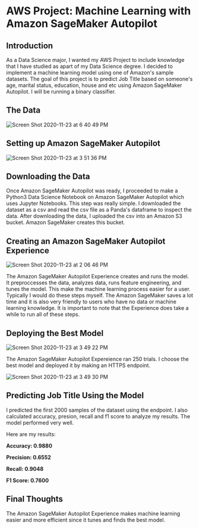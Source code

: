# AWS Project: Machine Learning with Amazon SageMaker Autopilot

## Introduction
As a Data Science major, I wanted my AWS Project to include knowledge that I have studied as apart of my Data Science degree. I decided to implement a machine learning model using one of Amazon's sample datasets. The goal of this project is to predict Job Title based on someone's age, marital status, education, house and etc using Amazon SageMaker Autopilot. I will be running a binary classifier.

## The Data

![Screen Shot 2020-11-23 at 6 40 49 PM](https://user-images.githubusercontent.com/38742519/100039715-a926ee80-2dba-11eb-9c8e-71676e535458.png)

## Setting up Amazon SageMaker Autopilot

![Screen Shot 2020-11-23 at 3 51 36 PM](https://user-images.githubusercontent.com/38742519/100040251-bf817a00-2dbb-11eb-9a9b-0230e28eeb5b.png)

## Downloading the Data

Once Amazon SageMaker Autopilot was ready, I proceeded to make a Python3 Data Science Notebook on Amazon SageMaker Autopilot which uses Jupyter Notebooks. This step was really simple. I downloaded the dataset as a csv and read the csv file as a Panda's dataframe to inspect the data. After downloading the data, I uploaded the csv into an Amazon S3 bucket. Amazon SageMaker creates this bucket.

## Creating an Amazon SageMaker Autopilot Experience

![Screen Shot 2020-11-23 at 2 06 46 PM](https://user-images.githubusercontent.com/38742519/100041293-e771dd00-2dbd-11eb-891d-60d3607527aa.png)

The Amazon SageMaker Autopilot Experience creates and runs the model. It preproccesses the data, analyzes data, runs feature engineering, and tunes the model. This make the machine learning process easier for a user. Typically I would do these steps myself. The Amazon SageMaker saves a lot time and it is also very friendly to users who have no data or machine learning knowledge. It is important to note that the Experience does take a while to run all of these steps.

## Deploying the Best Model

![Screen Shot 2020-11-23 at 3 49 22 PM](https://user-images.githubusercontent.com/38742519/100046607-5a328680-2dc5-11eb-9fca-1baf822860ee.png)

The Amazon SageMaker Autopilot Expereience ran 250 trials. I choose the best model and deployed it by making an HTTPS endpoint.

![Screen Shot 2020-11-23 at 3 49 30 PM](https://user-images.githubusercontent.com/38742519/100046935-2310a500-2dc6-11eb-8907-d091f92dac66.png)

## Predicting Job Title Using the Model

I predicted the first 2000 samples of the dataset using the endpoint. I also calculated accuracy, presion, recall and f1 score to analyze my results. The model performed very well.

Here are my results:

**Accuracy: 0.9880**

**Precision: 0.6552**

**Recall: 0.9048**

**F1 Score: 0.7600**

## Final Thoughts

The Amazon SageMaker Autopilot Experience makes machine learning easier and more efficient since it tunes and finds the best model. 
